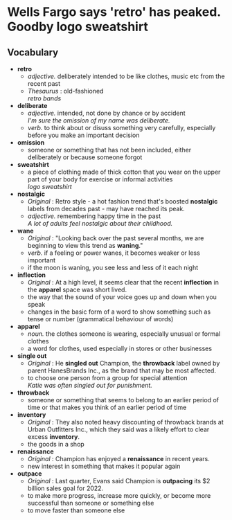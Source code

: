 # Wells Fargo says 'retro' has peaked. Goodby logo sweatshirt  
## Vocabulary  
* **retro**  
  * *adjective.* deliberately intended to be like clothes, music etc from the recent past  
  * *Thesaurus* : old-fashioned  
  *retro bands*  
* **deliberate**  
  * *adjective.* intended, not done by chance or by accident  
  *I'm sure the omission of my name was deliberate.*  
  * *verb.* to think about or disuss something very carefully, especially before you make an important decision  
* **omission**  
  * someone or something that has not been included, either deliberately or because someone forgot  
* **sweatshirt**  
  * a piece of clothing made of thick cotton that you wear on the upper part of your body for exercise or informal activities  
  *logo sweatshirt*  
* **nostalgic**  
  * *Original* : Retro style - a hot fashion trend that's boosted **nostalgic** labels from decades past - may have reached its peak.  
  * *adjective.* remembering happy time in the past  
  *A lot of adults feel nostalgic about their childhood.*  
* **wane**  
  * *Original* : "Looking back over the past several months, we are beginning to view this trend as **waning**."  
  * *verb.* if a feeling or power wanes, it becomes weaker or less important  
  * if the moon is waning, you see less and less of it each night  
* **inflection**  
  * *Original* : At a high level, it seems clear that the recent **inflection** in the **apparel** space was short lived.  
  * the way that the sound of your voice goes up and down when you speak  
  * changes in the basic form of a word to show something such as tense or number (grammatical behaviour of words)  
* **apparel**  
  * *noun.* the clothes someone is wearing, especially unusual or formal clothes  
  * a word for clothes, used especially in stores or other businesses  
* **single out**  
  * *Original* : He **singled out** Champion, the **throwback** label owned by parent HanesBrands Inc., as the brand that may be most affected.  
  * to choose one person from a group for special attention  
  *Katie was often singled out for punishment.*  
* **throwback**  
  * someone or something that seems to belong to an earlier period of time or that makes you think of an earlier period of time  
* **inventory**  
  * *Original* : They also noted heavy discounting of throwback brands at Urban Outfitters Inc., which they said was a likely effort to clear excess **inventory**.  
  * the goods in a shop  
* **renaissance**  
  * *Original* : Champion has enjoyed a **renaissance** in recent years.  
  * new interest in something that makes it popular again  
* **outpace**  
  * *Original* : Last quarter, Evans said Champion is **outpacing** its $2 billion sales goal for 2022.  
  * to make more progress, increase more quickly, or become more successful than someone or something else  
  * to move faster than someone else  
